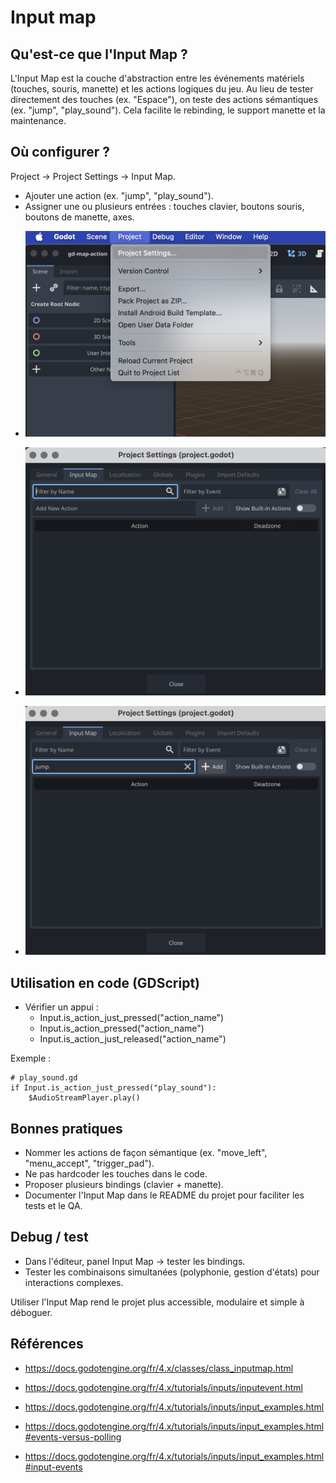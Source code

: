 # Input map

## Qu'est‑ce que l'Input Map ?
L'Input Map est la couche d'abstraction entre les événements matériels (touches, souris, manette) et les actions logiques du jeu. Au lieu de tester directement des touches (ex. "Espace"), on teste des actions sémantiques (ex. "jump", "play_sound"). Cela facilite le rebinding, le support manette et la maintenance.

## Où configurer ?
Project → Project Settings → Input Map.  
- Ajouter une action (ex. "jump", "play_sound").  
- Assigner une ou plusieurs entrées : touches clavier, boutons souris, boutons de manette, axes.

* ![alt text](image.png)

* ![alt text](image-1.png)

* ![alt text](image-2.png)

## Utilisation en code (GDScript)
- Vérifier un appui :
  - Input.is_action_just_pressed("action_name")
  - Input.is_action_pressed("action_name")
  - Input.is_action_just_released("action_name")

Exemple :
```gdscript
# play_sound.gd
if Input.is_action_just_pressed("play_sound"):
    $AudioStreamPlayer.play()
```

## Bonnes pratiques
- Nommer les actions de façon sémantique (ex. "move_left", "menu_accept", "trigger_pad").
- Ne pas hardcoder les touches dans le code.
- Proposer plusieurs bindings (clavier + manette).
- Documenter l'Input Map dans le README du projet pour faciliter les tests et le QA.

## Debug / test
- Dans l'éditeur, panel Input Map → tester les bindings.
- Tester les combinaisons simultanées (polyphonie, gestion d'états) pour interactions complexes.

Utiliser l'Input Map rend le projet plus accessible, modulaire et simple à déboguer.

## Références

* https://docs.godotengine.org/fr/4.x/classes/class_inputmap.html

* https://docs.godotengine.org/fr/4.x/tutorials/inputs/inputevent.html

* https://docs.godotengine.org/fr/4.x/tutorials/inputs/input_examples.html

* https://docs.godotengine.org/fr/4.x/tutorials/inputs/input_examples.html#events-versus-polling

* https://docs.godotengine.org/fr/4.x/tutorials/inputs/input_examples.html#input-events